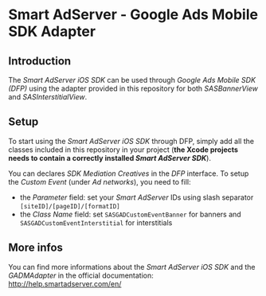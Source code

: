 Smart AdServer - Google Ads Mobile SDK Adapter
==============================================

Introduction
------------
The _Smart AdServer iOS SDK_ can be used through _Google Ads Mobile SDK (DFP)_ using the adapter provided in this repository for both _SASBannerView_ and _SASInterstitialView_.

Setup
-----

To start using the _Smart AdServer iOS SDK_ through DFP, simply add all the classes included in this repository in your project (**the Xcode projects needs to contain a correctly installed _Smart AdServer SDK_**).

You can declares _SDK Mediation Creatives_ in the _DFP_ interface. To setup the _Custom Event_ (under _Ad networks_), you need to fill:

* the _Parameter_ field: set your _Smart AdServer_ IDs using slash separator `[siteID]/[pageID]/[formatID]`
* the _Class Name_ field: set `SASGADCustomEventBanner` for banners and `SASGADCustomEventInterstitial` for interstitials

More infos
----------
You can find more informations about the _Smart AdServer iOS SDK_ and the _GADMAdapter_ in the official documentation:
http://help.smartadserver.com/en/
